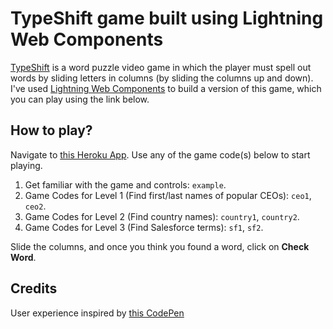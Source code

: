 # TypeShift game built using Lightning Web Components

[TypeShift](https://en.wikipedia.org/wiki/TypeShift) is a word puzzle video game in which the player must spell out words by sliding letters in columns (by sliding the columns up and down). I've used [Lightning Web Components](https://lwc.dev) to build a version of this game, which you can play using the link below.  

## How to play?

Navigate to [this Heroku App](https://typeshift-lwc.herokuapp.com/). Use any of the game code(s) below to start playing.

1. Get familiar with the game and controls: `example`.
1. Game Codes for Level 1 (Find first/last names of popular CEOs): `ceo1`, `ceo2`.
1. Game Codes for Level 2 (Find country names): `country1`, `country2`.
1. Game Codes for Level 3 (Find Salesforce terms): `sf1`, `sf2`.

Slide the columns, and once you think you found a word, click on **Check Word**.

## Credits

User experience inspired by [this CodePen](https://codepen.io/bk_av/pen/wxebKd)
